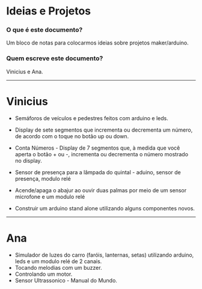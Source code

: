 # Ideias e Projetos

### O que é este documento?

Um bloco de notas para colocarmos ideias sobre projetos maker/arduino. 

### Quem escreve este documento?

Vinicius e Ana.

---

# Vinicius

- Semáforos de veículos e pedestres feitos com arduino e leds.
- Display de sete segmentos que incrementa ou decrementa um número, de acordo com o toque no botão up ou down.
- Conta Números - Display de 7 segmentos que, à medida que você aperta o botão + ou -, incrementa ou decrementa o número mostrado no display.
- Sensor de presença para a lâmpada do quintal - aduino, sensor de presença, modulo relé

- Acende/apaga o abajur ao ouvir duas palmas por meio de um sensor microfone e um modulo relé
- Construir um arduino stand alone utilizando alguns componentes novos.

---

# Ana

- Simulador de luzes do carro (faróis, lanternas, setas) utilizando arduino, leds e um modulo relé de 2 canais.
- Tocando melodias com um buzzer.
- Controlando um motor.
- Sensor Ultrassonico - Manual do Mundo.

